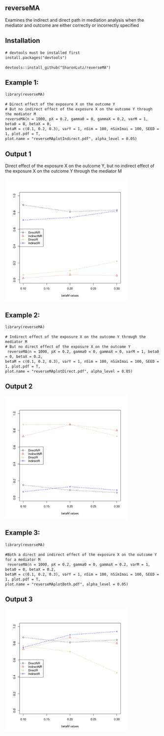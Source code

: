 
## reverseMA
Examines the indirect and direct path in mediation analysis when the mediator and outcome are either correctly or incorrectly specified

## Installation
```
# devtools must be installed first
install.packages("devtools") 

devtools::install_github("SharonLutz/reverseMA")
```

## Example 1:
```
library(reverseMA)

# Direct effect of the exposure X on the outcome Y
# But no indirect effect of the exposure X on the outcome Y through the mediator M
reverseMA(n = 1000, pX = 0.2, gamma0 = 0, gammaX = 0.2, varM = 1, beta0 = 0, betaX = 0, 
betaM = c(0.1, 0.2, 0.3), varY = 1, nSim = 100, nSimImai = 100, SEED = 1, plot.pdf = T, 
plot.name = "reverseMAplotIndirect.pdf", alpha_level = 0.05)
```

## Output 1
Direct effect of the exposure X on the outcome Y, but no indirect effect of the exposure X on the outcome Y through the mediator M

<img src="plots/reverseMAplotDirect.png" width="400">


## Example 2:
```
library(reverseMA)

# Indirect effect of the exposure X on the outcome Y through the mediator M
# But no direct effect of the exposure X on the outcome Y
 reverseMA(n = 1000, pX = 0.2, gamma0 = 0, gammaX = 0, varM = 1, beta0 = 0, betaX = 0.2, 
betaM = c(0.1, 0.2, 0.3), varY = 1, nSim = 100, nSimImai = 100, SEED = 1, plot.pdf = T, 
plot.name = "reverseMAplotDirect.pdf", alpha_level = 0.05)
```

## Output 2
<img src="plots/reverseMAplotIndirect.png" width="400">


## Example 3:
```
library(reverseMA)

#Both a direct and indirect effect of the exposure X on the outcome Y for a mediator M
 reverseMA(n = 1000, pX = 0.2, gamma0 = 0, gammaX = 0.2, varM = 1, beta0 = 0, betaX = 0.2, 
betaM = c(0.1, 0.2, 0.3), varY = 1, nSim = 100, nSimImai = 100, SEED = 1, plot.pdf = T, 
plot.name = "reverseMAplotBoth.pdf", alpha_level = 0.05)
```

## Output 3
<img src="plots/reverseMAplotBoth.png" width="400">
